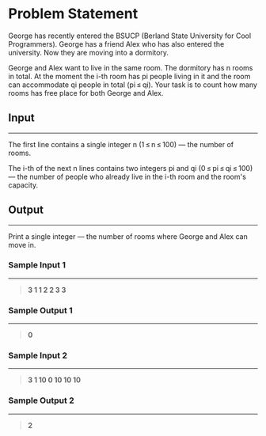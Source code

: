 
# Problem Statement
George has recently entered the BSUCP (Berland State University for Cool Programmers). George has a friend Alex who has also entered the university. Now they are moving into a dormitory.

George and Alex want to live in the same room. The dormitory has n rooms in total. At the moment the i-th room has pi people living in it and the room can accommodate qi people in total (pi ≤ qi). Your task is to count how many rooms has free place for both George and Alex.


## Input
----
The first line contains a single integer n (1 ≤ n ≤ 100) — the number of rooms.

The i-th of the next n lines contains two integers pi and qi (0 ≤ pi ≤ qi ≤ 100) — the number of people who already live in the i-th room and the room's capacity.

## Output
---
Print a single integer — the number of rooms where George and Alex can move in.

### Sample Input 1
----
> **3
1 1
2 2
3 3**

### Sample Output  1
----
> **0**



 ### Sample Input 2
----
> **3
1 10
0 10
10 10**

### Sample Output  2
----
> **2**
